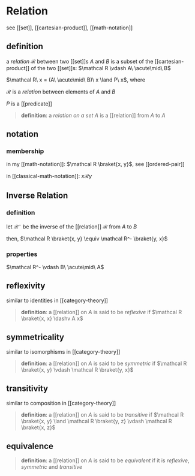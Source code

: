 # Relation

see [[set]], [[cartesian-product]], [[math-notation]]

## definition

a _relation_ $\mathcal R$ between two [[set]]s $A$ and $B$ is a subset of the [[cartesian-product]] of the two [[set]]s: $\mathcal R \vdash A\ \acute\mid\ B$

$\mathcal R\ x = (A\ \acute\mid\ B)\ x \land P\ x$, where

$\mathcal R$ is a _relation_ between elements of $A$ and $B$

$P$ is a [[predicate]]

> **definition**: a _relation on a set_ $A$ is a [[relation]] from $A$ to $A$

## notation

### membership

in my [[math-notation]]: $\mathcal R \braket{x, y}$, see [[ordered-pair]]

in [[classical-math-notation]]: $x \mathcal R y$

## Inverse Relation

### definition

let $\mathcal R^-$ be the inverse of the [[relation]] $\mathcal R$ from $A$ to $B$

then, $\mathcal R \braket{x, y} \equiv \mathcal R^- \braket{y, x}$

### properties

$\mathcal R^- \vdash B\ \acute\mid\ A$

## reflexivity

similar to identities in [[category-theory]]

> **definition**: a [[relation]] on $A$ is said to be _reflexive_ if $\mathcal R \braket{x, x} \dashv A x$

## symmetricality

similar to isomorphisms in [[category-theory]]

> **definition**: a [[relation]] on $A$ is said to be _symmetric_ if $\mathcal R \braket{x, y} \vdash \mathcal R \braket{y, x}$

## transitivity

similar to composition in [[category-theory]]

> **definition**: a [[relation]] on $A$ is said to be _transitive_ if $\mathcal R \braket{x, y} \land \mathcal R \braket{y, z} \vdash \mathcal R \braket{x, z}$

## equivalence

> **definition**: a [[relation]] on $A$ is said to be _equivalent_ if it is _reflexive_, _symmetric_ and _transitive_
